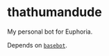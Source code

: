 # thathumandude
My personal bot for Euphoria.

Depends on <code>[basebot](https://www.github.com/CylonicRaider/basebot "CylonicRaider/basebot")</code>.
